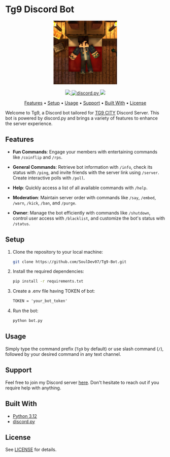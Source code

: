 # Tg9 Discord Bot

<div align="center">
  <img src="./assets/bot_icon.png" alt="Tg9 Discord Bot" width="200">
</div>

<p align="center">
  <a href="https://www.python.org/">
    <img src="https://img.shields.io/badge/python-3670A0?logo=python&logoColor=ffdd54">
  </a>
  <a href="https://github.com/Rapptz/discord.py/">
     <img src="https://img.shields.io/badge/discord-py-blue.svg" alt="discord.py">
  </a>
  <a href="https://github.com/SoulDev07/TG9-Bot/pulls">
    <img src="https://img.shields.io/badge/PRs-welcome-brightgreen.svg">
  </a>
</p>

<p align="center">
  <a href="#features">Features</a>
  •
  <a href="#setup">Setup</a>
  •
  <a href="#usage">Usage</a>
  •
  <a href="#support">Support</a>
  •
  <a href="#built-with">Built With</a>
  •
  <a href="#license">License</a>
</p>

Welcome to Tg9, a Discord bot tailored for [TG9 CITY](https://discord.gg/dq6mrR433w) Discord Server. This bot is powered by discord.py and brings a variety of features to enhance the server experience.

## Features

- **Fun Commands**: Engage your members with entertaining commands like `/coinflip` and `/rps`.

- **General Commands**: Retrieve bot information with `/info`, check its status with `/ping`, and invite friends with the server link using `/server`. Create interactive polls with `/poll`.

- **Help**: Quickly access a list of all available commands with `/help`.

- **Moderation**: Maintain server order with commands like `/say`, `/embed`, `/warn`, `/kick`, `/ban`, and `/purge`.

- **Owner**: Manage the bot efficiently with commands like `/shutdown`, control user access with `/blacklist`, and customize the bot's status with `/status`.

## Setup

1. Clone the repository to your local machine:
    ```bash
    git clone https://github.com/SoulDev07/Tg9-Bot.git
    ```

2. Install the required dependencies:

    ```bash
    pip install -r requirements.txt
    ```

3. Create a .env file having TOKEN of bot:
    ```markdown 
    TOKEN = 'your_bot_token'
    ```

4. Run the bot:

    ```bash
    python bot.py
    ```

## Usage
Simply type the command prefix (`Tg9` by default) or use slash command (`/`), followed by your desired command in any text channel.

## Support

Feel free to join my Discord server [here](https://discord.gg/dq6mrR433w). Don't hesitate to reach out if you require help with anything.

## Built With

* [Python 3.12](https://www.python.org/)
* [discord.py](https://github.com/Rapptz/discord.py)

## License
See [LICENSE](LICENSE) for details.
